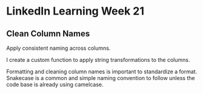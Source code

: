 # LinkedIn Learning Week 21

## Clean Column Names

Apply consistent naming across columns. 

I create a custom function to apply string transformations to the columns.

Formatting and cleaning column names is important to standardize a format. Snakecase is a common and simple naming convention to follow unless the code base is already using camelcase.